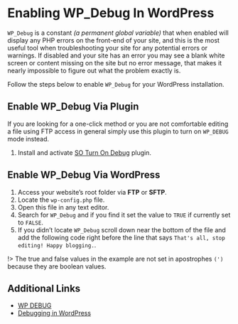 # Enabling WP_Debug In WordPress

`WP_Debug` is a constant *(a permanent global variable)* that when enabled will display any PHP errors on the front-end of your site, and this is the most useful tool when troubleshooting your site for any potential errors or warnings. If disabled and your site has an error you may see a blank white screen or content missing on the site but no error message, that makes it nearly impossible to figure out what the problem exactly is.

Follow the steps below to enable `WP_Debug` for your WordPress installation.

## Enable WP_Debug Via Plugin

If you are looking for a one-click method or you are not comfortable editing a file using FTP access in general simply use this plugin to turn on `WP_DEBUG` mode instead.

1. Install and activate [SO Turn On Debug](https://wordpress.org/plugins/so-turn-on-debug/) plugin.

## Enable WP_Debug Via WordPress

1. Access your website’s root folder via **FTP** or **SFTP**.
2. Locate the `wp-config.php` file.
3. Open this file in any text editor.
4. Search for `WP_Debug` and if you find it set the value to `TRUE` if currently set to `FALSE`.
5. If you didn’t locate `WP_Debug` scroll down near the bottom of the file and add the following code right before the line that says `That's all, stop editing! Happy blogging.`.

!> The true and false values in the example are not set in apostrophes `(')` because they are boolean values.

## Additional Links

* [WP DEBUG](https://codex.wordpress.org/WP_DEBUG)
* [Debugging in WordPress](https://codex.wordpress.org/Debugging_in_WordPress)
